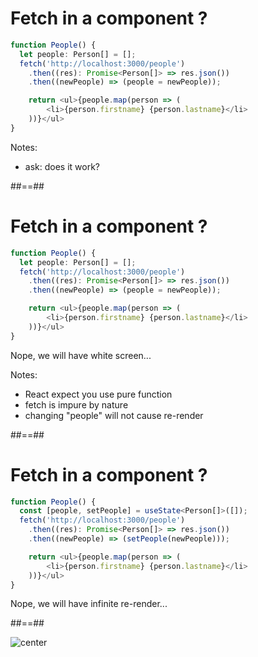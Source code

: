 <!-- .slide: class="with-code" -->

# Fetch in a component ?

```TypeScript
function People() {
  let people: Person[] = [];
  fetch('http://localhost:3000/people')
    .then((res): Promise<Person[]> => res.json())
    .then((newPeople) => (people = newPeople));

    return <ul>{people.map(person => (
        <li>{person.firstname} {person.lastname}</li>
    ))}</ul>
}
```

<!-- .element: class="big-code" -->

Notes:

- ask: does it work?

##==##

<!-- .slide: class="with-code" -->

# Fetch in a component ?

```TypeScript
function People() {
  let people: Person[] = [];
  fetch('http://localhost:3000/people')
    .then((res): Promise<Person[]> => res.json())
    .then((newPeople) => (people = newPeople));

    return <ul>{people.map(person => (
        <li>{person.firstname} {person.lastname}</li>
    ))}</ul>
}
```

<!-- .element: class="big-code" -->

Nope, we will have white screen...

Notes:

- React expect you use pure function
- fetch is impure by nature
- changing "people" will not cause re-render

##==##

<!-- .slide: class="with-code" -->

# Fetch in a component ?

```TypeScript [2,5]
function People() {
  const [people, setPeople] = useState<Person[]>([]);
  fetch('http://localhost:3000/people')
    .then((res): Promise<Person[]> => res.json())
    .then((newPeople) => (setPeople(newPeople)));

    return <ul>{people.map(person => (
        <li>{person.firstname} {person.lastname}</li>
    ))}</ul>
}
```

<!-- .element: class="big-code" -->

Nope, we will have infinite re-render...

##==##

![center](assets/images/fetch-infinite-rendering.gif)
